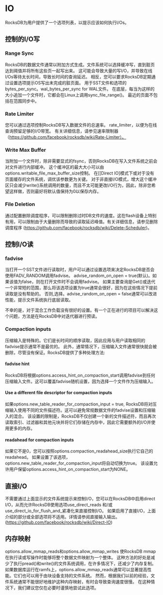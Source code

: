 # IO

RocksDB为用户提供了一个选项列表，以提示应该如何执行I/Os。

## 控制的I/O写

### Range Sync

RocksDB的数据文件通常以附加方式生成。文件系统可以选择缓冲写，直到脏页达到阈值并将所有这些页一起写出来。
这可能会导致大量的写I/O，并导致在线I/Os等待太长时间，导致长时间的查询延迟。
相反，您可以要求RocksDB定期通过设置选项提示OS写出未完成的脏页面。
用于SST文件和选项的bytes_per_sync。wal_bytes_per_sync for WAL文件。
在底层，每当为这样的大小追加一个文件时，它都会在Linux上调用sync_file_range()。
最近的页面不包括在范围同步中。

### Rate Limiter

您可以通过选项控制RocksDB写入数据文件的总速率。
rate_limiter，以便为在线查询预留足够的I/O带宽。
有关详细信息，请参见速率限制器 （https://github.com/facebook/rocksdb/wiki/Rate-Limiter）。

### Write Max Buffer

当附加一个文件时，除非需要显式的fsync，否则RocksDB在写入文件系统之前会对文件进行内部缓冲。
这个缓冲区的最大大小可以由options.writable_file_max_buffer_size控制。
在[[Direct IO]模式下或对于没有页面缓存的文件系统，调优该参数更为关键。
对于非直接I/O模式，增大这个缓冲区只会减少write()系统调用的数量，而且不太可能更改I/O行为，因此，除非您希望这样做，否则最好将默认值保持为0以保存内存。

### File Deletion

通过配置删除调度程序，可以限制删除过时DB文件的速度。这在flash设备上特别有用，可以限制由于大量删除而导致的读取延迟峰值。有关详细信息，请参见删除调度程序 (https://github.com/facebook/rocksdb/wiki/Delete-Scheduler)。

## 控制I/O读 

### fadvise

当打开一个SST文件进行读取时，用户可以通过设置选项来决定RocksDB是否会使用FADV_RANDOM调用fadvise。
advise_random_on_open = true(默认)。如果该值为false，则在打开文件时不会调用fadvise。
如果主要查询是Get()或迭代一个非常短的范围，那么将该选项设置为true通常会很好，因为在这些情况下提前读取是没有帮助的。
否则,选择。advise_random_on_open = false通常可以改进性能，提示文件系统执行底层读取。

不幸的是，对于混合工作负载没有很好的设置。有一个正在进行的项目可以解决这个问题，方法是在RocksDB中对迭代器进行预读。

### Compaction inputs

压缩输入是特殊的。它们是长时间的顺序读取，因此应用与用户读取相同的fadvise提示通常不是最优的。
此外，通常情况下，压缩输入文件通常很快就会被删除，尽管没有保证。RocksDB提供了多种处理方法:

#### fadvise hint

RocksDB将根据options.access_hint_on_compaction_start调用fadvise到任何压缩输入文件。这可以覆盖fadvise随机设置，因为选择一个文件作为压缩输入。

#### Use a different file descriptor for compaction inputs

如果options.new_table_reader_for_compaction_input = true, RocksDB将对压缩输入使用不同的文件描述符。这可以避免常规数据文件的fadvise设置和压缩输入的混合。
该设置的限制是，RocksDB不仅创建一个新的文件描述符，而且再次读取索引、过滤器和其他元块并将它们存储在内存中，因此它需要额外的I/O并使用更多的内存。

#### readahead for compaction inputs

如果它不是0，您可以按照options.compaction_readahead_size执行它自己的readahead。
如果设置了该选项，options.new_table_reader_for_compaction_input将自动切换为true。
该设置允许用户保留options.access_hint_on_compaction_start为NONE。

## 直接I/O

不需要通过上面显示的文件系统提示来控制I/O，您可以在RocksDB中启用direct I/O，从而允许RocksDB使用选项use_direct_reads 和/或 use_direct_io_for_flush_and_紧凑化来直接控制I/O。
如果启用了直接I/O，上面介绍的部分或全部选项将不适用。详情请参阅直接输入输出。(https://github.com/facebook/rocksdb/wiki/Direct-IO)

## 内存映射

options.allow_mmap_reads和options.allow_mmap_writes 使RocksDB mmap在执行读或写操作时能够将整个数据文件映射为一个整体。
这种方法的好处是减少了执行pread()和write()的文件系统调用，在许多情况下，还减少了内存复制。
如果数据库运行在ramfs上，options.allow_mmap_reads通常可以显著提高性能。它们也可以用于由块设备支持的文件系统。
然而，根据我们以前的经验，文件系统通常不能很好地维护这种内存映射，有时会导致查询速度很慢。
在这种情况下，我们建议您仅在必要时谨慎地尝试此选项。

